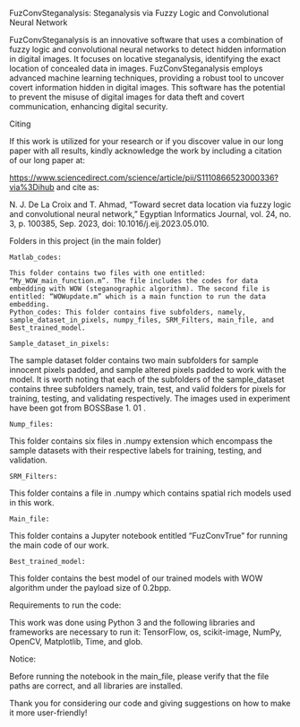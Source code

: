 FuzConvSteganalysis: Steganalysis via Fuzzy Logic and Convolutional Neural Network

FuzConvSteganalysis is an innovative software that uses a combination of fuzzy logic and convolutional neural networks to detect hidden information in digital images. It focuses on locative steganalysis, identifying the exact location of concealed data in images. FuzConvSteganalysis employs advanced machine learning techniques, providing a robust tool to uncover covert information hidden in digital images. This software has the potential to prevent the misuse of digital images for data theft and covert communication, enhancing digital security.

Citing

If this work is utilized for your research or if you discover value in our long paper with all results, kindly acknowledge the work by including a citation of our long paper at: 

https://www.sciencedirect.com/science/article/pii/S1110866523000336?via%3Dihub and cite as: 

N. J. De La Croix and T. Ahmad, “Toward secret data location via fuzzy logic and convolutional neural network,” Egyptian Informatics Journal, vol. 24, no. 3, p. 100385, Sep. 2023, doi: 10.1016/j.eij.2023.05.010.

Folders in this project (in the main folder)

	Matlab_codes: 
	
	This folder contains two files with one entitled: “My_WOW_main_function.m”. The file includes the codes for data embedding with WOW (steganographic algorithm). The second file is entitled: “WOWupdate.m” which is a main function to run the data embedding.
	Python_codes: This folder contains five subfolders, namely, sample_dataset_in_pixels, numpy_files, SRM_Filters, main_file, and Best_trained_model.

	Sample_dataset_in_pixels: 
	
The sample dataset folder contains two main subfolders for sample innocent pixels padded, and sample altered pixels padded to work with the model. It is worth noting that each of the subfolders of the sample_dataset contains three subfolders namely, train, test, and valid folders for pixels for training, testing, and validating respectively. The images used in experiment have been got from BOSSBase 1. 01 .
	
	Nump_files:
	
This folder contains six files in .numpy extension which encompass the sample datasets with their respective labels for training, testing, and validation. 
	
	SRM_Filters:
	
This folder contains a file in .numpy which contains spatial rich models used in this work. 
	
	Main_file:
	
This folder contains a Jupyter notebook entitled “FuzConvTrue” for running the main code of our work.
	
	Best_trained_model:
	
This folder contains the best model of our trained models with WOW algorithm under the payload size of 0.2bpp.


Requirements to run the code:

This work was done using Python 3 and the following libraries and frameworks are necessary to run it: TensorFlow, os, scikit-image, NumPy, OpenCV, Matplotlib, Time, and glob.

Notice: 

Before running the notebook in the main_file, please verify that the file paths are correct, and all libraries are installed.


Thank you for considering our code and giving suggestions on how to make it more user-friendly!





